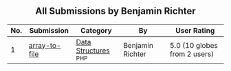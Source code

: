 ﻿<div align="center">

## All Submissions by Benjamin Richter

</div>

No.  | Submission | Category | By   | User Rating
---- | ---------- | -------- | ---- | -----------
1 | [array\-to\-file<br />](https://github.com/Planet-Source-Code/benjamin-richter-array-to-file__8-664) | [Data Structures<br /><sup>PHP</sup>](../ByCategory/data-structures__8-8.md) | Benjamin Richter | 5.0 (10 globes from 2 users)
